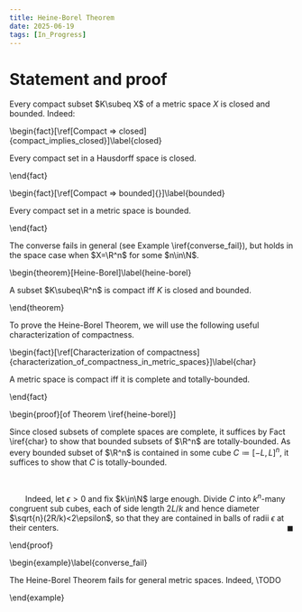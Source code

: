 ```yaml
---
title: Heine-Borel Theorem
date: 2025-06-19
tags: [In_Progress]
---
```


# Statement and proof

Every compact subset $K\subeq X$ of a metric space $X$ is closed and bounded. Indeed:

\begin{fact}[\ref[Compact $\Rightarrow$ closed]{compact_implies_closed}]\label{closed}

Every compact set in a Hausdorff space is closed.

\end{fact}

\begin{fact}[\ref[Compact $\Rightarrow$ bounded]{}]\label{bounded}

Every compact set in a metric space is bounded.

\end{fact}

The converse fails in general (see Example \iref{converse_fail}), but holds in the space case when $X=\R^n$ for some $n\in\N$.

\begin{theorem}[Heine-Borel]\label{heine-borel}

A subset $K\subeq\R^n$ is compact iff $K$ is closed and bounded.

\end{theorem}

To prove the Heine-Borel Theorem, we will use the following useful characterization of compactness.

\begin{fact}[\ref[Characterization of compactness]{characterization_of_compactness_in_metric_spaces}]\label{char}

A metric space is compact iff it is complete and totally-bounded.

\end{fact}

<div class="space"></div>

\begin{proof}[of Theorem \iref{heine-borel}]

Since closed subsets of complete spaces are complete, it suffices by Fact \iref{char} to show that bounded subsets of $\R^n$ are totally-bounded. As every bounded subset of $\R^n$ is contained in some cube $C\coloneqq[-L,L]^n$, it suffices to show that $C$ is totally-bounded.

<br>

&emsp;&emsp;Indeed, let $\epsilon>0$ and fix $k\in\N$ large enough. Divide $C$ into $k^n$-many congruent sub cubes, each of side length $2L/k$ and hence diameter $\sqrt{n}(2R/k)<2\epsilon$, so that they are contained in balls of radii $\epsilon$ at their centers.<span style="float:right;">$\blacksquare$</span>

\end{proof}

\begin{example}\label{converse_fail}

The Heine-Borel Theorem fails for general metric spaces. Indeed, \TODO

\end{example}
